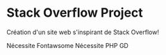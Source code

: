 # Stack Overflow Project

Création d'un site web s'inspirant de Stack Overflow!

Nécessite Fontawsome
Nécessite PHP GD